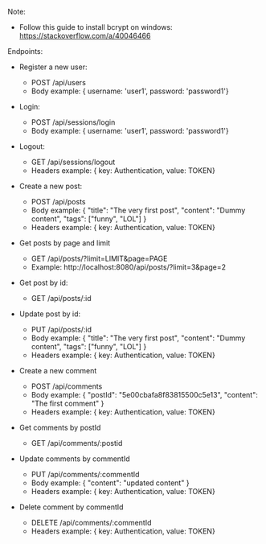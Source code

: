 Note:
- Follow this guide to install bcrypt on windows: https://stackoverflow.com/a/40046466

Endpoints:
- Register a new user:
    - POST /api/users
    - Body example: { username: 'user1', password: 'password1'}

- Login:
    - POST /api/sessions/login
    - Body example: { username: 'user1', password: 'password1'}
- Logout:
    - GET /api/sessions/logout
    - Headers example: { key: Authentication, value: TOKEN}

- Create a new post:
    - POST /api/posts
    - Body example: { "title": "The very first post", "content": "Dummy content", "tags": ["funny", "LOL"] }
    - Headers example: { key: Authentication, value: TOKEN}
- Get posts by page and limit
    - GET /api/posts/?limit=LIMIT&page=PAGE
    - Example: http://localhost:8080/api/posts/?limit=3&page=2
- Get post by id:
    - GET /api/posts/:id
- Update post by id:
    - PUT /api/posts/:id
    - Body example: { "title": "The very first post", "content": "Dummy content", "tags": ["funny", "LOL"] }
    - Headers example: { key: Authentication, value: TOKEN}

- Create a new comment
    - POST /api/comments
    - Body example: { "postId": "5e00cbafa8f83815500c5e13", "content": "The first comment" }
    - Headers example: { key: Authentication, value: TOKEN}
  
- Get comments by postId
    - GET /api/comments/:postid
- Update comments by commentId
    - PUT /api/comments/:commentId
    - Body example: { "content": "updated content" }
    - Headers example: { key: Authentication, value: TOKEN}
- Delete comment by commentId
    - DELETE /api/comments/:commentId
    - Headers example: { key: Authentication, value: TOKEN}


